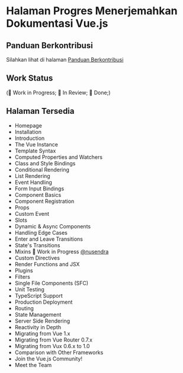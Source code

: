 # Halaman Progres Menerjemahkan Dokumentasi Vue.js

## Panduan Berkontribusi

Silahkan lihat di halaman [Panduan Berkontribusi](CONTRIBUTION.md)

##  Work Status

(🏃 Work in Progress; 👀 In Review; 🙌 Done;)

## Halaman Tersedia

- Homepage
- Installation
- Introduction
- The Vue Instance
- Template Syntax
- Computed Properties and Watchers
- Class and Style Bindings
- Conditional Rendering
- List Rendering
- Event Handling
- Form Input Bindings
- Component Basics
- Component Registration
- Props
- Custom Event
- Slots
- Dynamic & Async Components
- Handling Edge Cases
- Enter and Leave Transitions
- State's Transitions
- Mixins 🏃 Work in Progress [@nusendra](https://github.com/nusendra)
- Custom Directives
- Render Functions and JSX
- Plugins
- Filters
- Single File Components (SFC)
- Unit Testing
- TypeScript Support
- Production Deployment
- Routing
- State Management
- Server Side Rendering
- Reactivity in Depth
- Migrating from Vue 1.x
- Migrating from Vue Router 0.7.x
- Migrating from Vux 0.6.x to 1.0
- Comparison with Other Frameworks
- Join the Vue.js Community!
- Meet the Team

